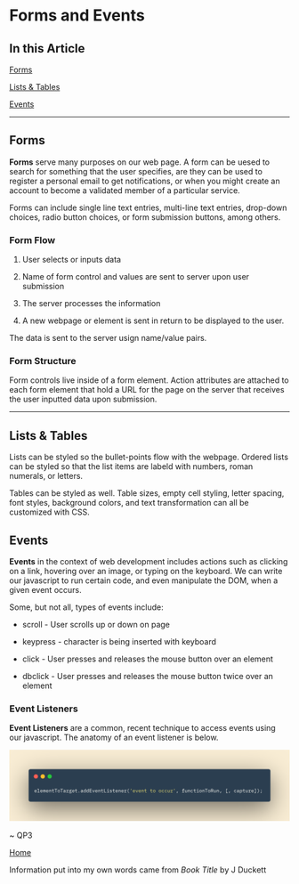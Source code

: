 # Forms and Events

## In this Article

[Forms](#topic1)

[Lists & Tables](#topic2)

[Events](#topic3)

---

<a name="topic1"></a>

## Forms

**Forms** serve many purposes on our web page.  A form can be uesed to search for something that the user specifies, are they can be used to register a personal email to get notifications, or when you might create an account to become a validated member of a particular service.

Forms can include single line text entries, multi-line text entries, drop-down choices, radio button choices, or form submission buttons, among others.

### Form Flow

1. User selects or inputs data

2. Name of form control and values are sent to server upon user submission

3. The server processes the information

4. A new webpage or element is sent in return to be displayed to the user. 

The data is sent to the server usign name/value pairs.

### Form Structure

Form controls live inside of a form element. Action attributes are attached to each form element that hold a URL for the page on the server that receives the user inputted data upon submission.

---

<a name="topic2"></a>

## Lists & Tables

Lists can be styled so the bullet-points flow with the webpage. Ordered lists can be styled so that the list items are labeld with numbers, roman numerals, or letters.

Tables can be styled as well. Table sizes, empty cell styling, letter spacing, font styles, background colors, and text transformation can all be customized with CSS. 

<a name="topic3"></a>

## Events

**Events** in the context of web development includes actions such as clicking on a link, hovering over an image, or typing on the keyboard.  We can write our javascript to run certain code, and even manipulate the DOM, when a given event occurs.

Some, but not all, types of events include:

* scroll - User scrolls up or down on page

* keypress - character is being inserted with keyboard

* click - User presses and releases the mouse button over an element

* dbclick - User presses and releases the mouse button twice over an element

### Event Listeners

**Event Listeners** are a common, recent technique to access events using our javascript.  The anatomy of an event listener is below.

![Event Listener](../images/eventlistener.png)

~ QP3

[Home](../README.md)

Information put into my own words came from *Book Title* by J Duckett
